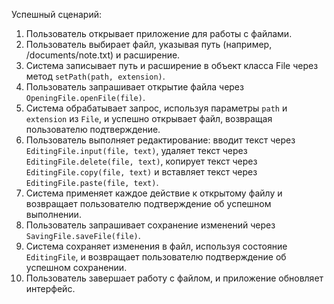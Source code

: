 Успешный сценарий:

1. Пользователь открывает приложение для работы с файлами.
2. Пользователь выбирает файл, указывая путь (например, /documents/note.txt) и расширение.
3. Система записывает путь и расширение в объект класса File через метод `setPath(path, extension)`.
4. Пользователь запрашивает открытие файла через `OpeningFile.openFile(file)`.
5. Система обрабатывает запрос, используя параметры `path` и `extension` из `File`, и успешно открывает файл, возвращая пользователю подтверждение.
6. Пользователь выполняет редактирование: вводит текст через `EditingFile.input(file, text)`, удаляет текст через `EditingFile.delete(file, text)`, копирует текст через `EditingFile.copy(file, text)` и вставляет текст через `EditingFile.paste(file, text)`.
7. Система применяет каждое действие к открытому файлу и возвращает пользователю подтверждение об успешном выполнении.
8. Пользователь запрашивает сохранение изменений через `SavingFile.saveFile(file)`.
9. Система сохраняет изменения в файл, используя состояние `EditingFile`, и возвращает пользователю подтверждение об успешном сохранении.
10. Пользователь завершает работу с файлом, и приложение обновляет интерфейс.